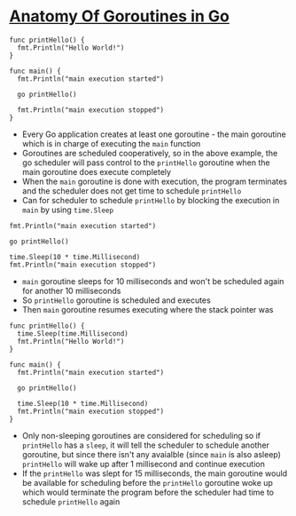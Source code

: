 # [Anatomy Of Goroutines in Go](https://medium.com/rungo/anatomy-of-goroutines-in-go-concurrency-in-go-a4cb9272ff88)

```golang
func printHello() {
  fmt.Println("Hello World!")
}

func main() {
  fmt.Println("main execution started")

  go printHello()

  fmt.Println("main execution stopped")
}
```

* Every Go application creates at least one goroutine - the main goroutine which is in charge of executing the `main` function
* Goroutines are scheduled cooperatively, so in the above example, the go scheduler will pass control to the `printHello` goroutine when the main goroutine does execute completely
* When the `main` goroutine is done with execution, the program terminates and the scheduler does not get time to schedule `printHello`
* Can for scheduler to schedule `printHello` by blocking the execution in `main` by using `time.Sleep`

```golang
fmt.Println("main execution started")

go printHello()

time.Sleep(10 * time.Millisecond)
fmt.Println("main execution stopped")
```

* `main` goroutine sleeps for 10 milliseconds and won't be scheduled again for another 10 milliseconds
* So `printHello` goroutine is scheduled and executes
* Then `main` goroutine resumes executing where the stack pointer was

```golang
func printHello() {
  time.Sleep(time.Millisecond)
  fmt.Println("Hello World!")
}

func main() {
  fmt.Println("main execution started")

  go printHello()

  time.Sleep(10 * time.Millisecond)
  fmt.Println("main execution stopped")
}
```

* Only non-sleeping goroutines are considered for scheduling so if `printHello` has a `sleep`, it will tell the scheduler to schedule another goroutine, but since there isn't any avaialble (since `main` is also asleep) `printHello` will wake up after 1 millisecond and continue execution
* If the `printHello` was slept for 15 milliseconds, the main goroutine would be available for scheduling before the `printHello` goroutine woke up which would terminate the program before the scheduler had time to schedule `printHello` again
